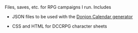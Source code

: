 Files, saves, etc. for RPG campaigns I run.  Includes

* JSON files to be used with the [Donjon Calendar generator](https://donjon.bin.sh/fantasy/calendar/)

* CSS and HTML for DCCRPG character sheets